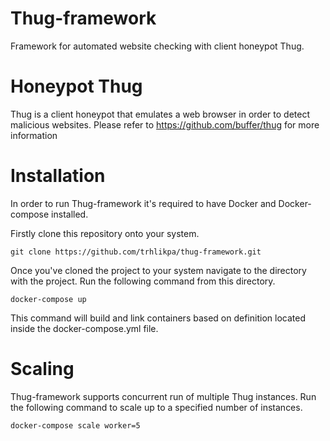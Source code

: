 # Thug-framework
Framework for automated website checking with client honeypot Thug.
# Honeypot Thug
Thug is a client honeypot that emulates a web browser in order to detect malicious websites.
Please refer to https://github.com/buffer/thug for more information
# Installation
In order to run Thug-framework it's required to have Docker and Docker-compose installed.

Firstly clone this repository onto your system.
```
git clone https://github.com/trhlikpa/thug-framework.git
```
Once you've cloned the project to your system navigate to the directory with the project. Run the following command from this directory.
```
docker-compose up
```
This command will build and link containers based on definition located inside the docker-compose.yml file.  
# Scaling
Thug-framework supports concurrent run of multiple Thug instances. Run the following command to scale up to a specified number of instances.
```
docker-compose scale worker=5
```
